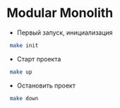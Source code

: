 # Modular Monolith

- Первый запуск, инициализация
```sh
 make init
```

- Старт проекта
```sh
 make up
```

- Остановить проект
```sh
 make down
```
